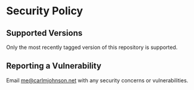 # Security Policy

## Supported Versions

Only the most recently tagged version of this repository is supported.

## Reporting a Vulnerability

Email me@carlmjohnson.net with any security concerns or vulnerabilities.
